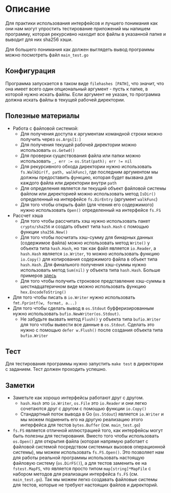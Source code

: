# Описание
Для практики использования интерфейсов и лучшего понимания как они нам могут упростить тестирование приложений мы напишем программу, которая рекурсивно находит все файлы в указанной папке и выводит для них sha256 хэши.

Для большего понимания как должен выглядеть вывод программы можно посмотреть файл `main_test.go`

## Конфигурация
Программа запускается в таком виде `filehashes [PATH]`, что значит, что она имеет всего один опциональный аргумент - пусть к папке, в которой нужно искать файлы. Если аргумент не указан, то программа должна искать файлы в текущей рабочей директории.

## Полезные материалы
* Работа с файловой системой:
  * Для получения доступа к аргументам командной строки можно получить через `os.Args[1:]`
  * Для получения текущей рабочей директории можно использовать `os.Getwd()`
  * Для проверки существования файла или папки можно использовать `_, err := os.Stat(path); err != nil`
  * Для рекурсивного обхода директории нужно использовать `fs.WalkDir(f, path, walkFunc)`, где последним аргументом мы должны предоставить функцию, которая будет вызвана для каждого файла или директории внутри `path`
  * Для определения является ли текущий объект файловой системы файлом или директорией можно использовать метод `IsDir()` определенный на интерфейсе `fs.DirEntry` (аргумент `walkFunc`)
  * Для того чтобы открыть файл (для чтения его содержимого) нужно использовать `Open()` определенный на интерфейсе `fs.FS`
* Рассчет хэша
  * Для того чтобы рассчитать хэш нужно использовать пакет `crypto/sha256` и создать объект типа `hash.Hash` с помощью функции `sha256.New()`
  * Для того чтобы посчитать хэш-сумму для бинарных данных (содержимое файла) можно использовать метод `Write()` у объекта типа `hash.Hash`, но так как файл является `io.Reader`, а `hash.Hash` является `io.Writer`, то можно использовать функцию `io.Copy()` для копирования содержимого файла в объект типа `hash.Hash`. Для финального получения хэш-суммы нужно использовать метод `Sum(nil)` у объекта типа `hash.Hash`. Больше примеров [здесь](https://gobyexample.com/sha256-hashes)
  * Для того чтобы получить строковое представление хэш-суммы в шестнадцатеричном виде можно использовать функцию `hex.EncodeToString()` 
* Для того чтобы писать в `io.Writer` нужно использовать `fmt.Fprintf(w, format, a...)`
* Для того чтобы сделать вывод в `os.Stdout` буфферизированным нужно использовать `bufio.NewWriter(os.Stdout)`.
  * Не забудьте вызвать метод `Flush()` у объекта типа `bufio.Writer` для того чтобы вывести все данные в `os.Stdout`. Сделать это нужно с помощью `defer w.Flush()` после создания объекта типа `bufio.Writer`

## Тест
Для тестирования программы нужно запустить `make test` в директории с заданием. Тест должен проходить успешно.

## Заметки
* Заметьте как хорошо интерфейсы работают друг с другом.
    * `hash.Hash` это `io.Writer`, `os.File` это `io.Reader` и они легко сочетаются друг с другом с помощью функции `io.Copy()`
    * Стандартный поток вывода в Go (`os.Stdout`) является `io.Writer` и мы можем подменить его на другую реализацию этого интерфейса для тестов `bytes.Buffer` (см. `main_test.go`)
* `fs.FS` является отличной иллюстрацией того, как интерфейсы могут быть полезны для тестирования. Вместо того чтобы использовать `os.Open()` для открытия файла (которая напрямую работает с файловой системой посредством системных вызовов операционной системы), мы можем использовать `fs.FS.Open()`. Это позволяет нам для работы реальной программы использовать настоящую файловую систему (`os.DirFS()`), а для тестов заменить ее на `fstest.MapFS`, что является просто типом `map[string]*MapFile` с набором методов для реализации интерфейса `fs.FS` (см. `main_test.go`). Так мы можем легко создавать файловые системы для тестов, которые не требуют настоящих файлов и директорий.